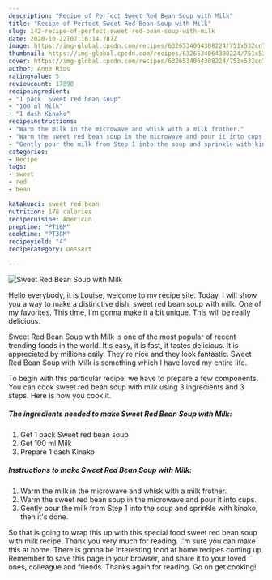 ```yaml
---
description: "Recipe of Perfect Sweet Red Bean Soup with Milk"
title: "Recipe of Perfect Sweet Red Bean Soup with Milk"
slug: 142-recipe-of-perfect-sweet-red-bean-soup-with-milk
date: 2020-10-22T07:16:14.787Z
image: https://img-global.cpcdn.com/recipes/6326534064308224/751x532cq70/sweet-red-bean-soup-with-milk-recipe-main-photo.jpg
thumbnail: https://img-global.cpcdn.com/recipes/6326534064308224/751x532cq70/sweet-red-bean-soup-with-milk-recipe-main-photo.jpg
cover: https://img-global.cpcdn.com/recipes/6326534064308224/751x532cq70/sweet-red-bean-soup-with-milk-recipe-main-photo.jpg
author: Anne Rios
ratingvalue: 5
reviewcount: 17890
recipeingredient:
- "1 pack  Sweet red bean soup"
- "100 ml Milk"
- "1 dash Kinako"
recipeinstructions:
- "Warm the milk in the microwave and whisk with a milk frother."
- "Warm the sweet red bean soup in the microwave and pour it into cups."
- "Gently pour the milk from Step 1 into the soup and sprinkle with kinako, then it&#39;s done."
categories:
- Recipe
tags:
- sweet
- red
- bean

katakunci: sweet red bean 
nutrition: 178 calories
recipecuisine: American
preptime: "PT16M"
cooktime: "PT38M"
recipeyield: "4"
recipecategory: Dessert

---
```



![Sweet Red Bean Soup with Milk](https://img-global.cpcdn.com/recipes/6326534064308224/751x532cq70/sweet-red-bean-soup-with-milk-recipe-main-photo.jpg)

Hello everybody, it is Louise, welcome to my recipe site. Today, I will show you a way to make a distinctive dish, sweet red bean soup with milk. One of my favorites. This time, I'm gonna make it a bit unique. This will be really delicious.

Sweet Red Bean Soup with Milk is one of the most popular of recent trending foods in the world. It's easy, it is fast, it tastes delicious. It is appreciated by millions daily. They're nice and they look fantastic. Sweet Red Bean Soup with Milk is something which I have loved my entire life.




To begin with this particular recipe, we have to prepare a few components. You can cook sweet red bean soup with milk using 3 ingredients and 3 steps. Here is how you cook it.

<!--inarticleads1-->

##### The ingredients needed to make Sweet Red Bean Soup with Milk:

1. Get 1 pack  Sweet red bean soup
1. Get 100 ml Milk
1. Prepare 1 dash Kinako




<!--inarticleads2-->

##### Instructions to make Sweet Red Bean Soup with Milk:

1. Warm the milk in the microwave and whisk with a milk frother.
1. Warm the sweet red bean soup in the microwave and pour it into cups.
1. Gently pour the milk from Step 1 into the soup and sprinkle with kinako, then it&#39;s done.




So that is going to wrap this up with this special food sweet red bean soup with milk recipe. Thank you very much for reading. I'm sure you can make this at home. There is gonna be interesting food at home recipes coming up. Remember to save this page in your browser, and share it to your loved ones, colleague and friends. Thanks again for reading. Go on get cooking!
